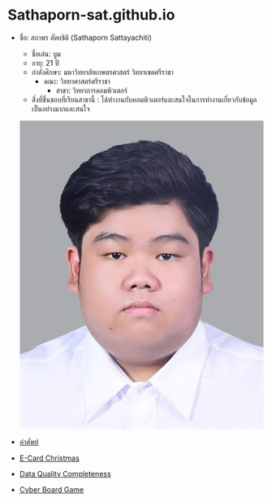 # Sathaporn-sat.github.io
- ชื่อ: สถาพร สัตยชิติ (Sathaporn Sattayachiti) 
  - ชื่อเล่น: บูม
  - อายุ: 21 ปี
  - กำลังศึกษา: มหาวิทยาลัยเกษตรศาสตร์ วิทยาเขตศรีราชา
    - คณะ: วิทยาศาสตร์ศรีราชา
        - สาขา: วิทยาการคอมพิวเตอร์
  - สิ่งที่ชื่นชอบที่เรียนสาขานี้ : ได้ทำงานกับคอมพิวเตอร์และสนใจในการทำงานเกี่ยวกับข้อมูลเป็นอย่างมากและสนใจ
          
  
  
  ![รูปส่วนตัว](img/imgme.jpg)
  
- [คำศัพท์](whiteboxtesting.md)
- [E-Card Christmas](E-Card.md)
- [Data Quality Completeness](completeness.md)
- [Cyber Board Game](board-game.md)
